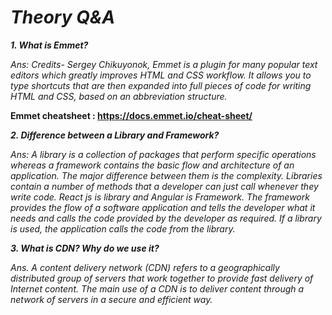 # ***Theory Q&A***

***1. What is Emmet?***

*Ans: Credits- Sergey Chikuyonok, Emmet is a plugin for many popular text editors which greatly improves HTML and CSS workflow. It allows you to type shortcuts that are then expanded into full pieces of code for writing HTML and CSS, based on an abbreviation structure.*

**Emmet cheatsheet : https://docs.emmet.io/cheat-sheet/**

***2. Difference between a Library and Framework?***

*Ans: A library is a collection of packages that perform specific operations whereas a framework contains the basic flow and architecture of an application. The major difference between them is the complexity. Libraries contain a number of methods that a developer can just call whenever they write code. React js is library and Angular is Framework. The framework provides the flow of a software application and tells the developer what it needs and calls the code provided by the developer as required. If a library is used, the application calls the code from the library.*

***3. What is CDN? Why do we use it?***

*Ans. A content delivery network (CDN) refers to a geographically distributed group of servers that work together to provide fast delivery of Internet content. The main use of a CDN is to deliver content through a network of servers in a secure and efficient way.*

